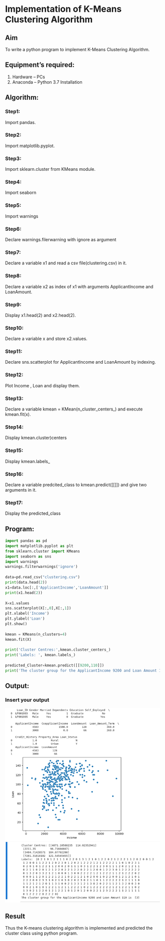 # Implementation of K-Means Clustering Algorithm
## Aim
To write a python program to implement K-Means Clustering Algorithm.
## Equipment’s required:
1.	Hardware – PCs
2.	Anaconda – Python 3.7 Installation

## Algorithm:

### Step1: 
Import pandas.

### Step2: 
Import matplotlib.pyplot.

### Step3: 
Import sklearn.cluster from KMeans module.

### Step4: 
Import seaborn

### Step5: 
Import warnings

### Step6: 
Declare warnings.filerwarning with ignore as argument

### Step7: 
Declare a variable x1 and read a csv file(clustering.csv) in it.

### Step8: 
Declare a variable x2 as index of x1 with arguments ApplicantIncome and LoanAmount.

### Step9: 
Display x1.head(2) and x2.head(2).

### Step10: 
Declare a variable x and store x2.values.

### Step11: 
Declare sns.scatterplot for ApplicantIncome and LoanAmount by indexing.

### Step12: 
Plot Income , Loan and display them.

### Step13: 
Declare a variable kmean = KMean(n_cluster_centers_) and execute kmean.fit(x).

### Step14: 
Display kmean.cluster)centers

### Step15: 
Display kmean.labels_

### Step16: 
Declare a variable predcited_class to kmean.predict([[]]) and give two arguments in it.

### Step17: 
Display the predicted_class

## Program:
``` PYTHON
import pandas as pd
import matplotlib.pyplot as plt
from sklearn.cluster import KMeans
import seaborn as sns
import warnings
warnings.filterwarnings('ignore')

data=pd.read_csv("clustering.csv")
print(data.head(2))
x1=data.loc[:,['ApplicantIncome','LoanAmount']]
print(x1.head(2))

X=x1.values
sns.scatterplot(X[:,0],X[:,1])
plt.xlabel('Income')
plt.ylabel('Loan')
plt.show()

kmean = KMeans(n_clusters=4)
kmean.fit(X)

print('Cluster Centres:',kmean.cluster_centers_)
print('Labels: ', kmean.labels_)

predicted_Cluster=kmean.predict([[9200,110]])
print('The cluster group for the ApplicantIncome 9200 and Loan Amount 110 is ' , predicted_Cluster)

```
## Output:

### Insert your output
![OUTPUT](OUTDONE.png)
![OUTPUT](OUTRUN.png)
## Result
Thus the K-means clustering algorithm is implemented and predicted the cluster class using python program.
